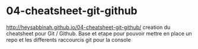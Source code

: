 # 04-cheatsheet-git-github
http://heysabbinah.github.io/04-cheatsheet-git-github/
creation du cheatsheet pour Git / Github. Base et etape pour pouvoir mettre en place un repo
et les differents raccourcis git pour la console
